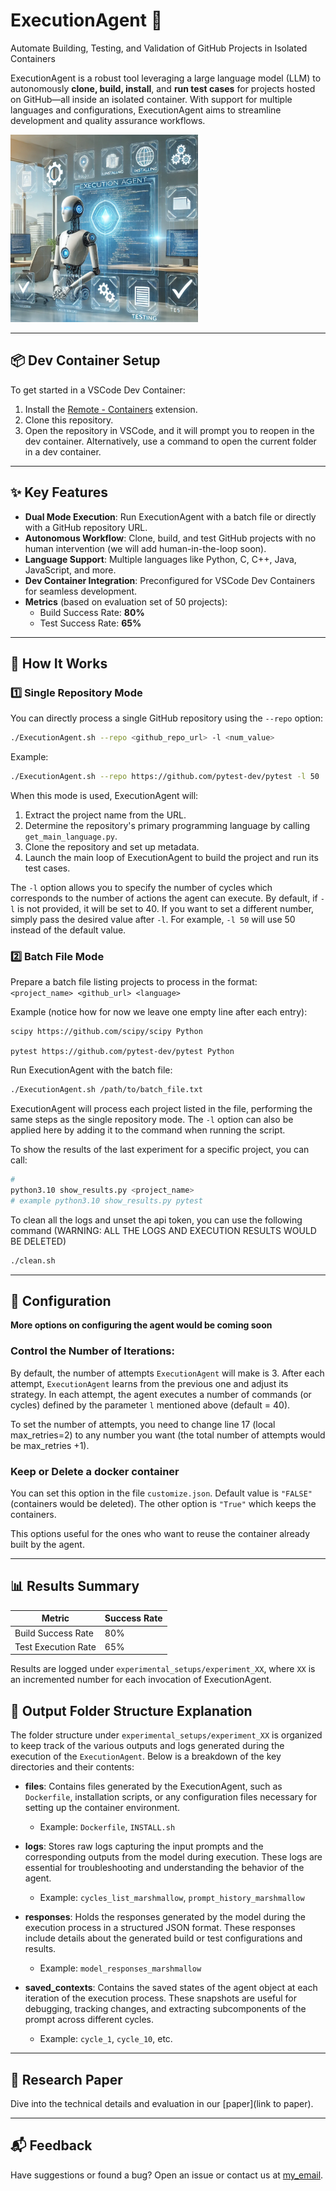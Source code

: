 # ExecutionAgent 🚀  
Automate Building, Testing, and Validation of GitHub Projects in Isolated Containers  

ExecutionAgent is a robust tool leveraging a large language model (LLM) to autonomously **clone, build, install**, and **run test cases** for projects hosted on GitHub—all inside an isolated container. With support for multiple languages and configurations, ExecutionAgent aims to streamline development and quality assurance workflows.  

<img src="execution_agent.png" alt="Alt text" width="300" height="300">

---

## 📦 Dev Container Setup  
To get started in a VSCode Dev Container:  
1. Install the [Remote - Containers](https://code.visualstudio.com/docs/remote/containers) extension.  
2. Clone this repository.  
3. Open the repository in VSCode, and it will prompt you to reopen in the dev container. Alternatively, use a command to open the current folder in a dev container.  

---

## ✨ Key Features  
- **Dual Mode Execution**: Run ExecutionAgent with a batch file or directly with a GitHub repository URL.  
- **Autonomous Workflow**: Clone, build, and test GitHub projects with no human intervention (we will add human-in-the-loop soon).
- **Language Support**: Multiple languages like Python, C, C++, Java, JavaScript, and more.  
- **Dev Container Integration**: Preconfigured for VSCode Dev Containers for seamless development.  
- **Metrics** (based on evaluation set of 50 projects):  
  - Build Success Rate: **80%**  
  - Test Success Rate: **65%**  

---

## 🚀 How It Works  

### 1️⃣ Single Repository Mode  
You can directly process a single GitHub repository using the `--repo` option:  
```bash
./ExecutionAgent.sh --repo <github_repo_url> -l <num_value>
```  
Example:  
```bash
./ExecutionAgent.sh --repo https://github.com/pytest-dev/pytest -l 50
```  

When this mode is used, ExecutionAgent will:  
1. Extract the project name from the URL.  
2. Determine the repository's primary programming language by calling `get_main_language.py`.  
3. Clone the repository and set up metadata.  
4. Launch the main loop of ExecutionAgent to build the project and run its test cases.  

The `-l` option allows you to specify the number of cycles which corresponds to the number of actions the agent can execute. By default, if `-l` is not provided, it will be set to 40. If you want to set a different number, simply pass the desired value after `-l`. For example, `-l 50` will use 50 instead of the default value.  

### 2️⃣ Batch File Mode  
Prepare a batch file listing projects to process in the format:  
`<project_name> <github_url> <language>`  

Example (notice how for now we leave one empty line after each entry):  
```plaintext
scipy https://github.com/scipy/scipy Python

pytest https://github.com/pytest-dev/pytest Python
```

Run ExecutionAgent with the batch file:  
```bash
./ExecutionAgent.sh /path/to/batch_file.txt
```  
ExecutionAgent will process each project listed in the file, performing the same steps as the single repository mode. The `-l` option can also be applied here by adding it to the command when running the script.

To show the results of the last experiment for a specific project, you can call:
```sh
#
python3.10 show_results.py <project_name>
# example python3.10 show_results.py pytest
```

To clean all the logs and unset the api token, you can use the following command (WARNING: ALL THE LOGS AND EXECUTION RESULTS WOULD BE DELETED)
```sh
./clean.sh
```

---

## 🔧 Configuration 

**More options on configuring the agent would be coming soon**

### Control the Number of Iterations:
By default, the number of attempts `ExecutionAgent` will make is 3. After each attempt, `ExecutionAgent` learns from the previous one and adjust its strategy.
In each attempt, the agent executes a number of commands (or cycles) defined by the parameter `l` mentioned above (default = 40).

To set the number of attempts, you need to change line 17 (local max_retries=2) to any number you want (the total number of attempts would be max_retries +1).

### Keep or Delete a docker container
You can set this option in the file `customize.json`. Default value is `"FALSE"` (containers would be deleted). The other option is `"True"` which keeps the containers.

This options useful for the ones who want to reuse the container already built by the agent.

---

## 📊 Results Summary  

| **Metric**              | **Success Rate** |  
|--------------------------|------------------|  
| Build Success Rate       | 80%              |  
| Test Execution Rate      | 65%              |  

Results are logged under `experimental_setups/experiment_XX`, where `XX` is an incremented number for each invocation of ExecutionAgent.  

## 📁 Output Folder Structure Explanation  

The folder structure under `experimental_setups/experiment_XX` is organized to keep track of the various outputs and logs generated during the execution of the `ExecutionAgent`. Below is a breakdown of the key directories and their contents:  

- **files**: Contains files generated by the ExecutionAgent, such as `Dockerfile`, installation scripts, or any configuration files necessary for setting up the container environment.  
  - Example: `Dockerfile`, `INSTALL.sh`   

- **logs**: Stores raw logs capturing the input prompts and the corresponding outputs from the model during execution. These logs are essential for troubleshooting and understanding the behavior of the agent.  
  - Example: `cycles_list_marshmallow`, `prompt_history_marshmallow`  

- **responses**: Holds the responses generated by the model during the execution process in a structured JSON format. These responses include details about the generated build or test configurations and results.  
  - Example: `model_responses_marshmallow`  

- **saved_contexts**: Contains the saved states of the agent object at each iteration of the execution process. These snapshots are useful for debugging, tracking changes, and extracting subcomponents of the prompt across different cycles.  
  - Example: `cycle_1`, `cycle_10`, etc.  


---

## 📜 Research Paper  
Dive into the technical details and evaluation in our [paper](link to paper).  

---

## 📬 Feedback  
Have suggestions or found a bug? Open an issue or contact us at [my_email](mailto:fi_bouzenia@esi.dz).